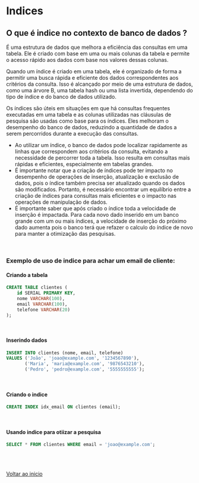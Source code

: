 # Indices

## O que é indice no contexto de banco de dados ?

É uma estrutura de dados que melhora a eficiência das consultas em uma tabela. Ele é criado com base em uma ou mais colunas da tabela e permite o acesso rápido aos dados com base nos valores dessas colunas.

Quando um índice é criado em uma tabela, ele é organizado de forma a permitir uma busca rápida e eficiente dos dados correspondentes aos critérios da consulta. Isso é alcançado por meio de uma estrutura de dados, como uma árvore B, uma tabela hash ou uma lista invertida, dependendo do tipo de índice e do banco de dados utilizado.

Os índices são úteis em situações em que há consultas frequentes executadas em uma tabela e as colunas utilizadas nas cláusulas de pesquisa são usadas como base para os índices. Eles melhoram o desempenho do banco de dados, reduzindo a quantidade de dados a serem percorridos durante a execução das consultas.

- Ao utilizar um índice, o banco de dados pode localizar rapidamente as linhas que correspondem aos critérios da consulta, evitando a necessidade de percorrer toda a tabela. Isso resulta em consultas mais rápidas e eficientes, especialmente em tabelas grandes.
- É importante notar que a criação de índices pode ter impacto no desempenho de operações de inserção, atualização e exclusão de dados, pois o índice também precisa ser atualizado quando os dados são modificados. Portanto, é necessário encontrar um equilíbrio entre a criação de índices para consultas mais eficientes e o impacto nas operações de manipulação de dados.
- É importante saber que após criado o índice toda a velocidade de inserção é impactada. Para cada novo dado inserido em um banco grande com um ou mais índices, a velocidade de inserção do próximo dado aumenta pois o banco terá que refazer o calculo do índice de novo para manter a otimização das pesquisas.

<br>

### Exemplo de uso de indice para achar um email de cliente:

#### Criando a tabela
```sql
CREATE TABLE clientes (
    id SERIAL PRIMARY KEY,
    nome VARCHAR(100),
    email VARCHAR(100),
    telefone VARCHAR(20)
);
```

<br>

#### Inserindo dados 
```sql
INSERT INTO clientes (nome, email, telefone)
VALUES ('João', 'joao@example.com', '1234567890'),
       ('Maria', 'maria@example.com', '9876543210'),
       ('Pedro', 'pedro@example.com', '5555555555');
```

<br>

#### Criando o indice
```sql
CREATE INDEX idx_email ON clientes (email);
```

<br>

#### Usando indice para otiizar a pesquisa
```sql
SELECT * FROM clientes WHERE email = 'joao@example.com';
```

<br>

<br>

[Voltar ao inicio](/README.md)